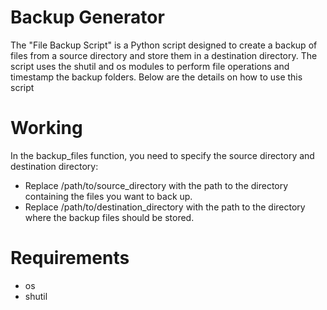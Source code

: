 # Backup Generator 

The "File Backup Script" is a Python script designed to create a backup of files from a source directory and store them in a destination directory. The script uses the shutil and os modules to perform file operations and timestamp the backup folders. Below are the details on how to use this script

# Working

In the backup_files function, you need to specify the source directory and destination directory:
- Replace /path/to/source_directory with the path to the directory containing the files you want to back up.
- Replace /path/to/destination_directory with the path to the directory where the backup files should be stored.

# Requirements

- os
- shutil

